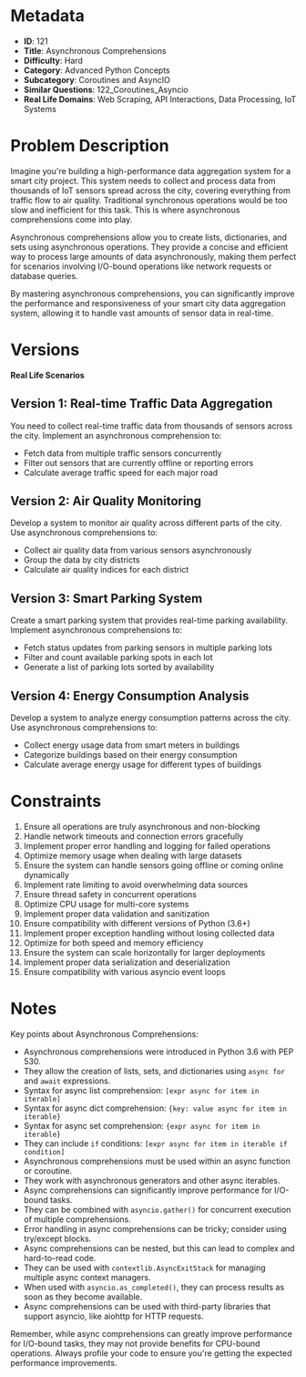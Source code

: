 # Metadata

- **ID**: 121
- **Title**: Asynchronous Comprehensions
- **Difficulty**: Hard
- **Category**: Advanced Python Concepts
- **Subcategory**: Coroutines and AsyncIO
- **Similar Questions**: 122_Coroutines_Asyncio
- **Real Life Domains**: Web Scraping, API Interactions, Data Processing, IoT Systems

# Problem Description

Imagine you're building a high-performance data aggregation system for a smart city project. This system needs to collect and process data from thousands of IoT sensors spread across the city, covering everything from traffic flow to air quality. Traditional synchronous operations would be too slow and inefficient for this task. This is where asynchronous comprehensions come into play.

Asynchronous comprehensions allow you to create lists, dictionaries, and sets using asynchronous operations. They provide a concise and efficient way to process large amounts of data asynchronously, making them perfect for scenarios involving I/O-bound operations like network requests or database queries.

By mastering asynchronous comprehensions, you can significantly improve the performance and responsiveness of your smart city data aggregation system, allowing it to handle vast amounts of sensor data in real-time.

# Versions

**Real Life Scenarios**

## Version 1: Real-time Traffic Data Aggregation

You need to collect real-time traffic data from thousands of sensors across the city. Implement an asynchronous comprehension to:

- Fetch data from multiple traffic sensors concurrently
- Filter out sensors that are currently offline or reporting errors
- Calculate average traffic speed for each major road

## Version 2: Air Quality Monitoring

Develop a system to monitor air quality across different parts of the city. Use asynchronous comprehensions to:

- Collect air quality data from various sensors asynchronously
- Group the data by city districts
- Calculate air quality indices for each district

## Version 3: Smart Parking System

Create a smart parking system that provides real-time parking availability. Implement asynchronous comprehensions to:

- Fetch status updates from parking sensors in multiple parking lots
- Filter and count available parking spots in each lot
- Generate a list of parking lots sorted by availability

## Version 4: Energy Consumption Analysis

Develop a system to analyze energy consumption patterns across the city. Use asynchronous comprehensions to:

- Collect energy usage data from smart meters in buildings
- Categorize buildings based on their energy consumption
- Calculate average energy usage for different types of buildings

# Constraints

1. Ensure all operations are truly asynchronous and non-blocking
2. Handle network timeouts and connection errors gracefully
3. Implement proper error handling and logging for failed operations
4. Optimize memory usage when dealing with large datasets
5. Ensure the system can handle sensors going offline or coming online dynamically
6. Implement rate limiting to avoid overwhelming data sources
7. Ensure thread safety in concurrent operations
8. Optimize CPU usage for multi-core systems
9. Implement proper data validation and sanitization
10. Ensure compatibility with different versions of Python (3.6+)
11. Implement proper exception handling without losing collected data
12. Optimize for both speed and memory efficiency
13. Ensure the system can scale horizontally for larger deployments
14. Implement proper data serialization and deserialization
15. Ensure compatibility with various asyncio event loops

# Notes

Key points about Asynchronous Comprehensions:

- Asynchronous comprehensions were introduced in Python 3.6 with PEP 530.
- They allow the creation of lists, sets, and dictionaries using `async for` and `await` expressions.
- Syntax for async list comprehension: `[expr async for item in iterable]`
- Syntax for async dict comprehension: `{key: value async for item in iterable}`
- Syntax for async set comprehension: `{expr async for item in iterable}`
- They can include `if` conditions: `[expr async for item in iterable if condition]`
- Asynchronous comprehensions must be used within an async function or coroutine.
- They work with asynchronous generators and other async iterables.
- Async comprehensions can significantly improve performance for I/O-bound tasks.
- They can be combined with `asyncio.gather()` for concurrent execution of multiple comprehensions.
- Error handling in async comprehensions can be tricky; consider using try/except blocks.
- Async comprehensions can be nested, but this can lead to complex and hard-to-read code.
- They can be used with `contextlib.AsyncExitStack` for managing multiple async context managers.
- When used with `asyncio.as_completed()`, they can process results as soon as they become available.
- Async comprehensions can be used with third-party libraries that support asyncio, like aiohttp for HTTP requests.

Remember, while async comprehensions can greatly improve performance for I/O-bound tasks, they may not provide benefits for CPU-bound operations. Always profile your code to ensure you're getting the expected performance improvements.